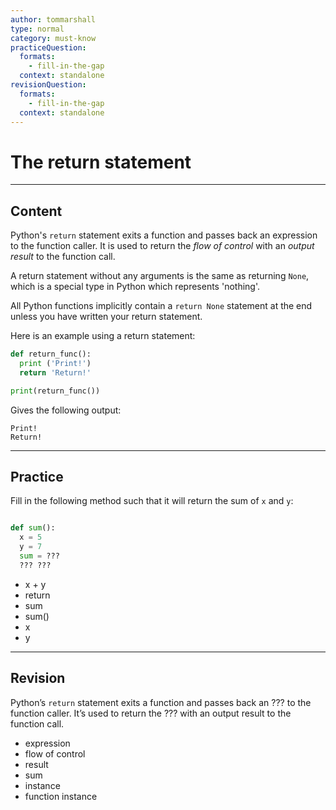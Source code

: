 ```yaml
---
author: tommarshall
type: normal
category: must-know
practiceQuestion:
  formats:
    - fill-in-the-gap
  context: standalone
revisionQuestion:
  formats:
    - fill-in-the-gap
  context: standalone
---
```


# The return statement


---

## Content

Python's `return` statement exits a function and passes back an expression to the function caller. It is used to return the *flow of control* with an *output result* to the function call.

A return statement without any arguments is the same as returning `None`, which is a special type in Python which represents 'nothing'.

All Python functions implicitly contain a `return None` statement at the end unless you have written your return statement.

Here is an example using a return statement:

```python
def return_func():
  print ('Print!')
  return 'Return!'

print(return_func())
```

Gives the following output:

```plain-text
Print!
Return!
```


---

## Practice

Fill in the following method such that it will return the sum of `x` and `y`:

```python

def sum():
  x = 5
  y = 7
  sum = ???
  ??? ???

```

- x + y
- return
- sum
- sum()
- x
- y


---

## Revision

Python’s `return` statement exits a function and passes back an ??? to the function caller. It’s used to return the ??? with an output result to the function call.

- expression
- flow of control
- result
- sum
- instance
- function instance
